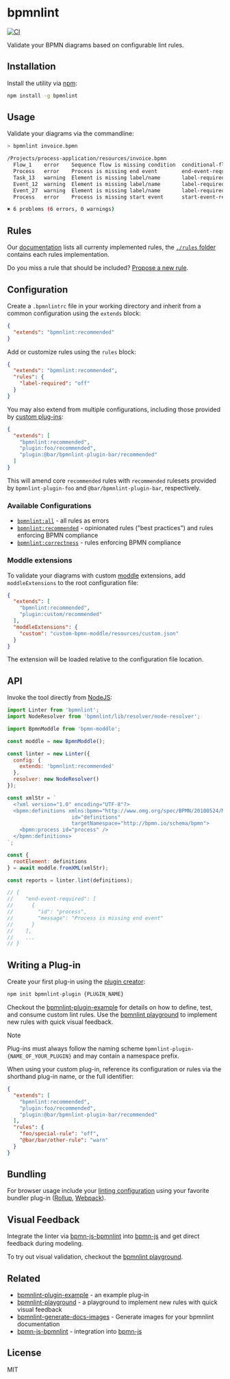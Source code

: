 # bpmnlint

[![CI](https://github.com/bpmn-io/bpmnlint/workflows/CI/badge.svg)](https://github.com/bpmn-io/bpmnlint/actions?query=workflow%3ACI)

Validate your BPMN diagrams based on configurable lint rules.


## Installation

Install the utility via [npm](https://www.npmjs.com/package/bpmnlint):

```sh
npm install -g bpmnlint
```


## Usage

Validate your diagrams via the commandline:

```sh
> bpmnlint invoice.bpmn

/Projects/process-application/resources/invoice.bpmn
  Flow_1    error    Sequence flow is missing condition  conditional-flows
  Process   error    Process is missing end event        end-event-required
  Task_13   warning  Element is missing label/name       label-required
  Event_12  warning  Element is missing label/name       label-required
  Event_27  warning  Element is missing label/name       label-required
  Process   error    Process is missing start event      start-event-required

✖ 6 problems (6 errors, 0 warnings)
```


## Rules

Our [documentation](https://github.com/bpmn-io/bpmnlint/tree/main/docs/rules#rules) lists all currenty implemented rules, the [`./rules` folder](https://github.com/bpmn-io/bpmnlint/tree/main/rules) contains each rules implementation.

Do you miss a rule that should be included? [Propose a new rule](https://github.com/bpmn-io/bpmnlint/issues/new?assignees=&labels=rules&template=NEW_RULE.md).


## Configuration

Create a `.bpmnlintrc` file in your working directory and inherit from a common configuration using the `extends` block:

```json
{
  "extends": "bpmnlint:recommended"
}
```

Add or customize rules using the `rules` block:

```json
{
  "extends": "bpmnlint:recommended",
  "rules": {
    "label-required": "off"
  }
}
```

You may also extend from multiple configurations, including those provided by [custom plug-ins](#writing-a-plug-in):

```json
{
  "extends": [
    "bpmnlint:recommended",
    "plugin:foo/recommended",
    "plugin:@bar/bpmnlint-plugin-bar/recommended"
  ]
}
```

This will amend core `recommended` rules with `recommended` rulesets provided by `bpmnlint-plugin-foo` and `@bar/bpmnlint-plugin-bar`, respectively.

### Available Configurations

* [`bpmnlint:all`](./config/all.js) - all rules as errors
* [`bpmnlint:recommended`](./config/recommended.js) - opinionated rules ("best practices") and rules enforcing BPMN compliance
* [`bpmnlint:correctness`](./config/correctness.js) - rules enforcing BPMN compliance

### Moddle extensions

To validate your diagrams with custom [moddle](https://github.com/bpmn-io/moddle) extensions, add `moddleExtensions` to the root configuration file:

```json
{
  "extends": [
    "bpmnlint:recommended",
    "plugin:custom/recommended"
  ],
  "moddleExtensions": {
    "custom": "custom-bpmn-moddle/resources/custom.json"
  }
}
```

The extension will be loaded relative to the configuration file location.
## API

Invoke the tool directly from [NodeJS](https://nodejs.org/en):

```javascript
import Linter from 'bpmnlint';
import NodeResolver from 'bpmnlint/lib/resolver/node-resolver';

import BpmnModdle from 'bpmn-moddle';

const moddle = new BpmnModdle();

const linter = new Linter({ 
  config: {
    extends: 'bpmnlint:recommended'
  },
  resolver: new NodeResolver()
});

const xmlStr = `
  <?xml version="1.0" encoding="UTF-8"?>
  <bpmn:definitions xmlns:bpmn="http://www.omg.org/spec/BPMN/20100524/MODEL" 
                     id="definitions" 
                     targetNamespace="http://bpmn.io/schema/bpmn">
    <bpmn:process id="process" />
  </bpmn:definitions>
`;

const {
  rootElement: definitions
} = await moddle.fromXML(xmlStr);

const reports = linter.lint(definitions);

// {
//    "end-event-required": [
//      {
//        "id": "process",
//        "message": "Process is missing end event"
//      }
//    ],
//    ...
// }
```


## Writing a Plug-in

Create your first plug-in using the [plugin creator](https://github.com/nikku/create-bpmnlint-plugin):

```sh
npm init bpmnlint-plugin {PLUGIN_NAME}
```

Checkout the [bpmnlint-plugin-example](https://github.com/bpmn-io/bpmnlint-plugin-example) for details on how to define, test, and consume custom lint rules. Use the [bpmnlint playground](https://github.com/bpmn-io/bpmnlint-playground) to implement new rules with quick visual feedback.

> [!NOTE]
> Plug-ins must always follow the naming scheme `bpmnlint-plugin-{NAME_OF_YOUR_PLUGIN}` and may contain a namespace prefix.

When using your custom plug-in, reference its configuration or rules via the shorthand plug-in name, or the full identifier:

```json
{
  "extends": [
    "bpmnlint:recommended",
    "plugin:foo/recommended",
    "plugin:@bar/bpmnlint-plugin-bar/recommended"
  ],
  "rules": {
    "foo/special-rule": "off",
    "@bar/bar/other-rule": "warn"
  }
}
```


## Bundling

For browser usage include your [linting configuration](#configuration) using your favorite bundler plug-in ([Rollup](https://www.npmjs.com/package/rollup-plugin-bpmnlint), [Webpack](https://www.npmjs.com/package/bpmnlint-loader)).


## Visual Feedback

Integrate the linter via [bpmn-js-bpmnlint](https://github.com/bpmn-io/bpmn-js-bpmnlint) into [bpmn-js](https://github.com/bpmn-io/bpmn-js) and get direct feedback during modeling.

To try out visual validation, checkout the [bpmnlint playground](https://github.com/bpmn-io/bpmnlint-playground).


## Related

* [bpmnlint-plugin-example](https://github.com/bpmn-io/bpmnlint-plugin-example) - an example plug-in
* [bpmnlint-playground](https://github.com/bpmn-io/bpmnlint-playground) - a playground to implement new rules with quick visual feedback
* [bpmnlint-generate-docs-images](https://github.com/bpmn-io/bpmnlint-generate-docs-images) - Generate images for your bpmnlint documentation
* [bpmn-js-bpmnlint](https://github.com/bpmn-io/bpmn-js-bpmnlint) - integration into [bpmn-js](https://github.com/bpmn-io/bpmn-js)


## License

MIT
